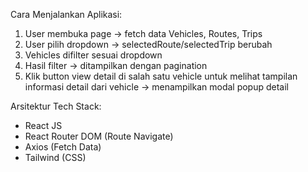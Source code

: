 Cara Menjalankan Aplikasi:
1. User membuka page → fetch data Vehicles, Routes, Trips
2. User pilih dropdown → selectedRoute/selectedTrip berubah
3. Vehicles difilter sesuai dropdown
4. Hasil filter → ditampilkan dengan pagination
5. Klik button view detail di salah satu vehicle untuk melihat tampilan informasi detail dari vehicle → menampilkan modal popup detail

Arsitektur Tech Stack:
- React JS
- React Router DOM (Route Navigate)
- Axios (Fetch Data)
- Tailwind (CSS)